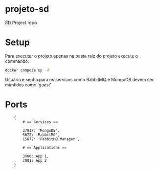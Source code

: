# projeto-sd
SD Project repo

# Setup

Para executar o projeto apenas na pasta raiz do projeto execute o commando:

```bash
docker compose up -d
```

Usuário e senha para os serviços como RabbitMQ e MongoDB devem ser mantidos como '*guest*'

# Ports

```
    {
        # == Services ==

        27017: 'MongoDB',
        5672: 'RabbitMQ',
        15672: 'RabbitMQ Manager',
        
        # == Applications ==

        3000: App 1,
        3001: App 2
    }
```